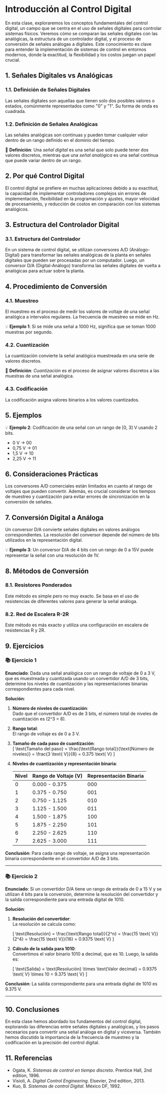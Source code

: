 # Introducción al Control Digital

En esta clase, exploraremos los conceptos fundamentales del control digital, un campo que se centra en el uso de señales digitales para controlar sistemas físicos. Veremos cómo se comparan las señales digitales con las analógicas, la estructura de un controlador digital, y el proceso de conversión de señales análogas a digitales. Este conocimiento es clave para entender la implementación de sistemas de control en entornos modernos, donde la exactitud, la flexibilidad y los costos juegan un papel crucial.

## 1. Señales Digitales vs Analógicas

### 1.1. Definición de Señales Digitales
Las señales digitales son aquellas que tienen solo dos posibles valores o estados, comúnmente representados como "0" y "1". Su forma de onda es cuadrada.

### 1.2. Definición de Señales Analógicas
Las señales analógicas son continuas y pueden tomar cualquier valor dentro de un rango definido en el dominio del tiempo.

🔑 **Definición**: Una *señal digital* es una señal que solo puede tener dos valores discretos, mientras que una *señal analógica* es una señal continua que puede variar dentro de un rango.

## 2. Por qué Control Digital

El control digital se prefiere en muchas aplicaciones debido a su exactitud, la capacidad de implementar controladores complejos sin errores de implementación, flexibilidad en la programación y ajustes, mayor velocidad de procesamiento, y reducción de costos en comparación con los sistemas analógicos.

## 3. Estructura del Controlador Digital

### 3.1. Estructura del Controlador
En un sistema de control digital, se utilizan conversores A/D (Análogo-Digital) para transformar las señales analógicas de la planta en señales digitales que pueden ser procesadas por un computador. Luego, un conversor D/A (Digital-Análogo) transforma las señales digitales de vuelta a analógicas para actuar sobre la planta.

## 4. Procedimiento de Conversión

### 4.1. Muestreo
El muestreo es el proceso de medir los valores de voltaje de una señal analógica a intervalos regulares. La frecuencia de muestreo se mide en Hz.

💡 **Ejemplo 1**: Si se mide una señal a 1000 Hz, significa que se toman 1000 muestras por segundo.

### 4.2. Cuantización
La cuantización convierte la señal analógica muestreada en una serie de valores discretos.

🔑 **Definición**: *Cuantización* es el proceso de asignar valores discretos a las muestras de una señal analógica.

### 4.3. Codificación
La codificación asigna valores binarios a los valores cuantizados.

## 5. Ejemplos

💡 **Ejemplo 2**: Codificación de una señal con un rango de [0, 3] V usando 2 bits.
- 0 V → 00
- 0,75 V → 01
- 1,5 V → 10
- 2,25 V → 11

## 6. Consideraciones Prácticas

Los conversores A/D comerciales están limitados en cuanto al rango de voltajes que pueden convertir. Además, es crucial considerar los tiempos de muestreo y cuantización para evitar errores de sincronización en la conversión de señales.

## 7. Conversión Digital a Análoga

Un conversor D/A convierte señales digitales en valores análogos correspondientes. La resolución del conversor depende del número de bits utilizados en la representación digital.

💡 **Ejemplo 3**: Un conversor D/A de 4 bits con un rango de 0 a 15V puede representar la señal con una resolución de 1V.

## 8. Métodos de Conversión

### 8.1. Resistores Ponderados
Este método es simple pero no muy exacto. Se basa en el uso de resistencias de diferentes valores para generar la señal análoga.

### 8.2. Red de Escalera R-2R
Este método es más exacto y utiliza una configuración en escalera de resistencias R y 2R.

## 9. Ejercicios

### 📚 Ejercicio 1

**Enunciado**: Dada una señal analógica con un rango de voltaje de 0 a 3 V, que es muestreada y cuantizada usando un convertidor A/D de 3 bits, determine los niveles de cuantización y las representaciones binarias correspondientes para cada nivel.

**Solución**:

1. **Número de niveles de cuantización**:  
   Dado que el convertidor A/D es de 3 bits, el número total de niveles de cuantización es \(2^3 = 8\).

2. **Rango total**:  
   El rango de voltaje es de 0 a 3 V.

3. **Tamaño de cada paso de cuantización**:  
   \[
   \text{Tamaño del paso} = \frac{\text{Rango total}}{\text{Número de niveles}} = \frac{3 \text{ V}}{8} = 0.375 \text{ V}
   \]

4. **Niveles de cuantización y representación binaria**:

   | Nivel | Rango de Voltaje (V) | Representación Binaria |
   |-------|----------------------|------------------------|
   | 0     | 0.000 - 0.375        | 000                    |
   | 1     | 0.375 - 0.750        | 001                    |
   | 2     | 0.750 - 1.125        | 010                    |
   | 3     | 1.125 - 1.500        | 011                    |
   | 4     | 1.500 - 1.875        | 100                    |
   | 5     | 1.875 - 2.250        | 101                    |
   | 6     | 2.250 - 2.625        | 110                    |
   | 7     | 2.625 - 3.000        | 111                    |

**Conclusión**: Para cada rango de voltaje, se asigna una representación binaria correspondiente en el convertidor A/D de 3 bits.

---

### 📚 Ejercicio 2

**Enunciado**: Si un convertidor D/A tiene un rango de entrada de 0 a 15 V y se utilizan 4 bits para la conversión, determine la resolución del convertidor y la salida correspondiente para una entrada digital de 1010.

**Solución**:

1. **Resolución del convertidor**:  
   La resolución se calcula como:

   \[
   \text{Resolución} = \frac{\text{Rango total}}{2^n} = \frac{15 \text{ V}}{2^4} = \frac{15 \text{ V}}{16} = 0.9375 \text{ V}
   \]

2. **Cálculo de la salida para 1010**:  
   Convertimos el valor binario 1010 a decimal, que es 10. Luego, la salida es:

   \[
   \text{Salida} = \text{Resolución} \times \text{Valor decimal} = 0.9375 \text{ V} \times 10 = 9.375 \text{ V}
   \]

**Conclusión**: La salida correspondiente para una entrada digital de 1010 es 9.375 V.

---

## 10. Conclusiones

En esta clase hemos abordado los fundamentos del control digital, explorando las diferencias entre señales digitales y analógicas, y los pasos necesarios para convertir una señal análoga en digital y viceversa. También hemos discutido la importancia de la frecuencia de muestreo y la codificación en la precisión del control digital.

## 11. Referencias

- Ogata, K. *Sistemas de control en tiempo discreto*. Prentice Hall, 2nd edition, 1996.
- Visioli, A. *Digital Control Engineering*. Elsevier, 2nd edition, 2013.
- Kuo, B. *Sistemas de control Digital*. México DF, 1992.
